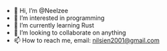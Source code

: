 - 👋 Hi, I’m @Neelzee
- 👀 I’m interested in programming
- 🌱 I’m currently learning Rust
- 💞️ I’m looking to collaborate on anything
- 📫 How to reach me, email: nilsien2001@gmail.com

<!---
Neelzee/Neelzee is a ✨ special ✨ repository because its `README.md` (this file) appears on your GitHub profile.
You can click the Preview link to take a look at your changes.
--->
